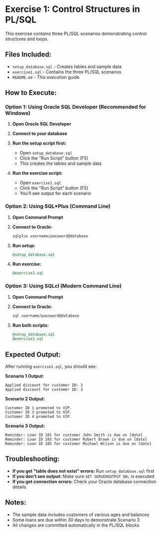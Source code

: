 # Exercise 1: Control Structures in PL/SQL

This exercise contains three PL/SQL scenarios demonstrating control structures and loops.

## Files Included:
- `setup_database.sql` - Creates tables and sample data
- `exercise1.sql` - Contains the three PL/SQL scenarios
- `README.md` - This execution guide

## How to Execute:

### Option 1: Using Oracle SQL Developer (Recommended for Windows)

1. **Open Oracle SQL Developer**
2. **Connect to your database**
3. **Run the setup script first:**
   - Open `setup_database.sql`
   - Click the "Run Script" button (F5)
   - This creates the tables and sample data

4. **Run the exercise script:**
   - Open `exercise1.sql`
   - Click the "Run Script" button (F5)
   - You'll see output for each scenario

### Option 2: Using SQL*Plus (Command Line)

1. **Open Command Prompt**
2. **Connect to Oracle:**
   ```bash
   sqlplus username/password@database
   ```

3. **Run setup:**
   ```sql
   @setup_database.sql
   ```

4. **Run exercise:**
   ```sql
   @exercise1.sql
   ```

### Option 3: Using SQLcl (Modern Command Line)

1. **Open Command Prompt**
2. **Connect to Oracle:**
   ```bash
   sql username/password@database
   ```

3. **Run both scripts:**
   ```sql
   @setup_database.sql
   @exercise1.sql
   ```

## Expected Output:

After running `exercise1.sql`, you should see:

**Scenario 1 Output:**
```
Applied discount for customer ID: 1
Applied discount for customer ID: 3
```

**Scenario 2 Output:**
```
Customer ID 1 promoted to VIP.
Customer ID 3 promoted to VIP.
Customer ID 4 promoted to VIP.
```

**Scenario 3 Output:**
```
Reminder: Loan ID 101 for customer John Smith is due on [date]
Reminder: Loan ID 103 for customer Robert Brown is due on [date]
Reminder: Loan ID 105 for customer Michael Wilson is due on [date]
```

## Troubleshooting:

- **If you get "table does not exist" errors:** Run `setup_database.sql` first
- **If you don't see output:** Make sure `SET SERVEROUTPUT ON;` is executed
- **If you get connection errors:** Check your Oracle database connection details

## Notes:
- The sample data includes customers of various ages and balances
- Some loans are due within 30 days to demonstrate Scenario 3
- All changes are committed automatically in the PL/SQL blocks 